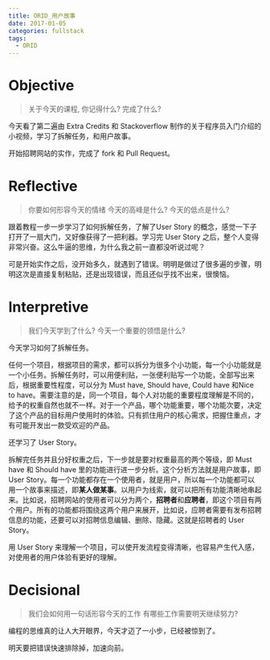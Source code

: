 ```yaml
---
title: ORID_用户故事
date: 2017-01-05
categories: fullstack
tags:
  - ORID
---
```


# Objective
> 关于今天的课程, 你记得什么?
> 完成了什么?

今天看了第二遍由 Extra Credits 和 Stackoverflow 制作的关于程序员入门介绍的小视频，学习了拆解任务，和用户故事。

开始招聘网站的实作，完成了 fork 和 Pull Request。

# Reflective
> 你要如何形容今天的情绪
> 今天的高峰是什么?
> 今天的低点是什么?

跟着教程一步一步学习了如何拆解任务，了解了User Story 的概念，感觉一下子打开了一扇大门，又好像获得了一把利器。学习完 User Story 之后，整个人变得非常兴奋。这么牛逼的思维，为什么我之前一直都没听说过呢？

可是开始实作之后，没开始多久，就遇到了错误。明明是做过了很多遍的步骤，明明这次是直接复制粘贴，还是出现错误，而且还似乎找不出来，很懊恼。

# Interpretive
> 我们今天学到了什么?
> 今天一个重要的领悟是什么?

今天学习如何了拆解任务。

任何一个项目，根据项目的需求，都可以拆分为很多个小功能，每一个小功能就是一个小任务。拆解任务时，可以用便利贴，一张便利贴写一个功能，全部写出来后，根据重要性程度，可以分为 Must have, Should have, Could have 和Nice to have。需要注意的是，同一个项目，每个人对功能的重要程度理解是不同的，给予的权重自然也就不一样。对于一个产品，哪个功能重要，哪个功能次要，决定了这个产品的目标用户使用时的体验。只有抓住用户的核心需求，把握住重点，才有可能开发出一款受欢迎的产品。

还学习了 User Story。

拆解完任务并且分好权重之后，下一步就是要对权重最高的两个等级，即 Must have 和 Should have 里的功能进行进一步分析。这个分析方法就是用户故事，即 User Story。每一个功能都存在一个使用者，就是用户，所以每一个功能都可以用一个故事来描述，即**某人做某事**。以用户为线索，就可以把所有功能清晰地串起来。比如说，招聘网站的使用者可以分为两个，**招聘者**和**应聘者**，即这个项目有两个用户。所有的功能都将围绕这两个用户来展开，比如说，应聘者需要有发布招聘信息的功能，还要可以对招聘信息编辑、删除、隐藏。这就是招聘者的 User Story。

用 User Story 来理解一个项目，可以使开发流程变得清晰，也容易产生代入感，对使用者的用户体验有更好的理解。

# Decisional
> 我们会如何用一句话形容今天的工作
> 有哪些工作需要明天继续努力?

编程的思维真的让人大开眼界，今天才迈了一小步，已经被惊到了。

明天要把错误快速排除掉，加速向前。
